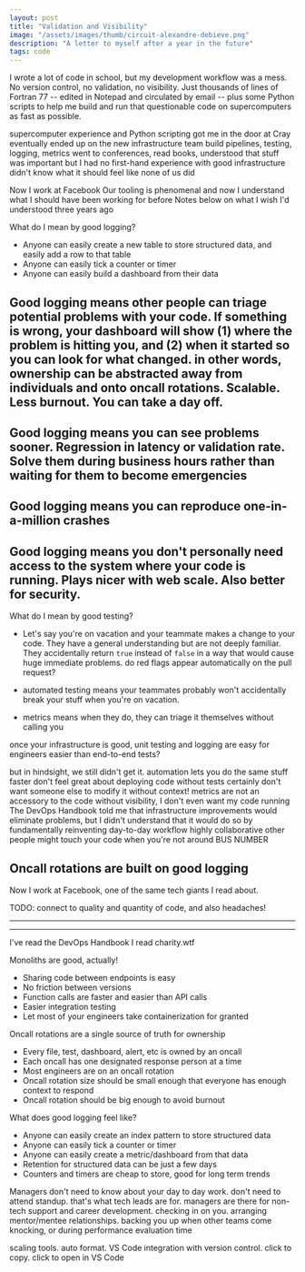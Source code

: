 ```yaml
---
layout: post
title: "Validation and Visibility"
image: "/assets/images/thumb/circuit-alexandre-debieve.png"
description: "A letter to myself after a year in the future"
tags: code
---
```


I wrote a lot of code in school, but my development workflow was a mess.
No version control, no validation, no visibility.
Just thousands of lines of Fortran 77 -- edited in Notepad and circulated by email -- plus some Python scripts to help me build and run that questionable code on supercomputers as fast as possible.

supercomputer experience and Python scripting got me in the door at Cray
eventually ended up on the new infrastructure team
build pipelines, testing, logging, metrics
went to conferences, read books, understood that stuff was important
but I had no first-hand experience with good infrastructure
didn't know what it should feel like
none of us did

Now I work at Facebook
Our tooling is phenomenal
and now I understand what I should have been working for before
Notes below on what I wish I'd understood three years ago

What do I mean by good logging?
- Anyone can easily create a new table to store structured data, and easily add a row to that table
- Anyone can easily tick a counter or timer
- Anyone can easily build a dashboard from their data

## Good logging means other people can triage potential problems with your code. If something is wrong, your dashboard will show (1) where the problem is hitting you, and (2) when it started so you can look for what changed. in other words, ownership can be abstracted away from individuals and onto oncall rotations. Scalable. Less burnout. You can take a day off.

## Good logging means you can see problems sooner. Regression in latency or validation rate. Solve them during business hours rather than waiting for them to become emergencies

## Good logging means you can reproduce one-in-a-million crashes

## Good logging means you don't personally need access to the system where your code is running. Plays nicer with web scale. Also better for security.

What do I mean by good testing?
- Let's say you're on vacation and your teammate makes a change to your code. They have a general understanding but are not deeply familiar. They accidentally return `true` instead of `false` in a way that would cause huge immediate problems. do red flags appear automatically on the pull request?

- automated testing means your teammates probably won't accidentally break your stuff when you're on vacation.
- metrics means when they do, they can triage it themselves without calling you








[scrum]: https://www.scrum.org/resources/what-is-scrum
[stathis]: https://www.enterpriseai.news/2017/01/26/stathis-papaefstathiou-takes-rd-reins-cray/
[devops_days]: https://devopsdays.org/

once your infrastructure is good, unit testing and logging are easy for engineers
easier than end-to-end tests?

but in hindsight, we still didn't get it.
automation lets you do the same stuff faster
don't feel great about deploying code without tests
certainly don't want someone else to modify it without context!
metrics are not an accessory to the code
without visibility, I don't even want my code running
The DevOps Handbook told me that infrastructure improvements would eliminate problems, but I didn't understand that it would do so by fundamentally reinventing day-to-day workflow
highly collaborative
other people might touch your code when you're not around
BUS NUMBER



## Oncall rotations are built on good logging



Now I work at Facebook, one of the same tech giants I read about.

TODO: connect to quality and quantity of code, and also headaches!

---
---


I've read the DevOps Handbook
I read charity.wtf

Monoliths are good, actually!
- Sharing code between endpoints is easy
- No friction between versions
- Function calls are faster and easier than API calls
- Easier integration testing
- Let most of your engineers take containerization for granted

Oncall rotations are a single source of truth for ownership
- Every file, test, dashboard, alert, etc is owned by an oncall
- Each oncall has one designated response person at a time
- Most engineers are on an oncall rotation
- Oncall rotation size should be small enough that everyone has enough context to respond
- Oncall rotation should be big enough to avoid burnout

What does good logging feel like?
- Anyone can easily create an index pattern to store structured data
- Anyone can easily tick a counter or timer
- Anyone can easily create a metric/dashboard from that data
- Retention for structured data can be just a few days
- Counters and timers are cheap to store, good for long term trends

Managers don't need to know about your day to day work. don't need to attend standup. that's what tech leads are for. managers are there for non-tech support and career development. checking in on you. arranging mentor/mentee relationships. backing you up when other teams come knocking, or during performance evaluation time

scaling tools. auto format. VS Code integration with version control. click to copy. click to open in VS Code
